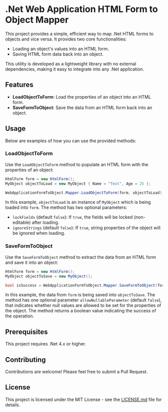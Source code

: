 # .Net Web Application HTML Form to Object Mapper

This project provides a simple, efficient way to map .Net HTML forms to objects and vice versa. It provides two core functionalities:
- Loading an object's values into an HTML form.
- Saving HTML form data back into an object.

This utility is developed as a lightweight library with no external dependencies, making it easy to integrate into any .Net application.

## Features

- **LoadObjectToForm**: Load the properties of an object into an HTML form.
- **SaveFormToObject**: Save the data from an HTML form back into an object.

## Usage

Below are examples of how you can use the provided methods:

### LoadObjectToForm

Use the `LoadObjectToForm` method to populate an HTML form with the properties of an object:

```csharp
HtmlForm form = new HtmlForm();
MyObject objectToLoad = new MyObject { Name = "Test", Age = 25 };

WebApplicationFormToObject.Mapper.LoadObjectToForm(form, objectToLoad);
```

In this example, `objectToLoad` is an instance of `MyObject` which is being loaded into `form`. The method has two optional parameters:
- `lockFields` (default `false`): If `true`, the fields will be locked (non-editable) after loading.
- `ignoreStrings` (default `false`): If `true`, string properties of the object will be ignored when loading.

### SaveFormToObject

Use the `SaveFormToObject` method to extract the data from an HTML form and save it into an object:

```csharp
HtmlForm form = new HtmlForm();
MyObject objectToSave = new MyObject();

bool isSuccess = WebApplicationFormToObject.Mapper.SaveFormToObject(form, objectToSave);
```

In this example, the data from `form` is being saved into `objectToSave`. The method has one optional parameter `allowNullableParameter` (default `false`), that indicates whether null values are allowed to be set for the properties of the object. The method returns a boolean value indicating the success of the operation.

## Prerequisites

This project requires .Net 4.x or higher.

## Contributing

Contributions are welcome! Please feel free to submit a Pull Request.

## License

This project is licensed under the MIT License - see the [LICENSE.md](LICENSE.md) file for details.

